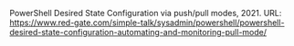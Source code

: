 PowerShell Desired State Configuration via push/pull modes, 2021.
URL: https://www.red-gate.com/simple-talk/sysadmin/powershell/powershell-desired-state-configuration-automating-and-monitoring-pull-mode/
